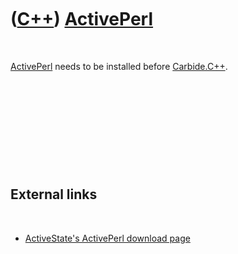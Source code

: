 



 

 

 

 

 

([C++](Cpp.htm)) [ActivePerl](CppActivePerl.htm)
================================================

 

[ActivePerl](CppActivePerl.htm) needs to be installed before
[Carbide.C++](CppCarbideCpp.htm).

 

 

 

 

 

External links
--------------

 

-   [ActiveState's ActivePerl download
    page](http://www.activestate.com/activeperl/downloads)

 

 

 

 

 





 



